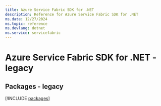 ```yaml
---
title: Azure Service Fabric SDK for .NET
description: Reference for Azure Service Fabric SDK for .NET
ms.date: 12/27/2024
ms.topic: reference
ms.devlang: dotnet
ms.service: servicefabric
---
```

# Azure Service Fabric SDK for .NET - legacy
## Packages - legacy
[!INCLUDE [packages](service-fabric-index.md)]